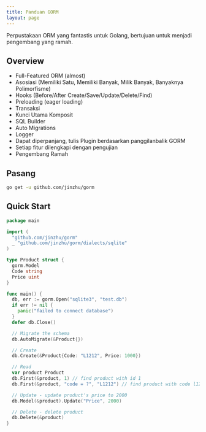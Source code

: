 ```yaml
---
title: Panduan GORM
layout: page
---
```

Perpustakaan ORM yang fantastis untuk Golang, bertujuan untuk menjadi pengembang yang ramah.

## Overview

* Full-Featured ORM (almost)
* Asosiasi (Memiliki Satu, Memiliki Banyak, Milik Banyak, Banyaknya Polimorfisme)
* Hooks (Before/After Create/Save/Update/Delete/Find)
* Preloading (eager loading)
* Transaksi
* Kunci Utama Komposit
* SQL Builder
* Auto Migrations
* Logger
* Dapat diperpanjang, tulis Plugin berdasarkan panggilanbalik GORM
* Setiap fitur dilengkapi dengan pengujian
* Pengembang Ramah

## Pasang

```sh
go get -u github.com/jinzhu/gorm
```

## Quick Start

```go
package main

import (
  "github.com/jinzhu/gorm"
  _ "github.com/jinzhu/gorm/dialects/sqlite"
)

type Product struct {
  gorm.Model
  Code string
  Price uint
}

func main() {
  db, err := gorm.Open("sqlite3", "test.db")
  if err != nil {
    panic("failed to connect database")
  }
  defer db.Close()

  // Migrate the schema
  db.AutoMigrate(&Product{})

  // Create
  db.Create(&Product{Code: "L1212", Price: 1000})

  // Read
  var product Product
  db.First(&product, 1) // find product with id 1
  db.First(&product, "code = ?", "L1212") // find product with code l1212

  // Update - update product's price to 2000
  db.Model(&product).Update("Price", 2000)

  // Delete - delete product
  db.Delete(&product)
}
```
